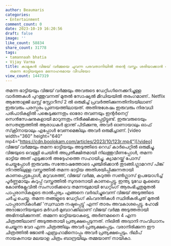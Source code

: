 ```yaml
---
author: Beaumaris
categories:
- Entertainment
comment_count: 0
date: 2023-10-19 16:20:56
draft: false
image: ''
like_count: 58834
share_count: 31778
tags:
- tamannaah bhatia
- Vijay Varma
title: കാമുകൻ വിജയ് വർമ്മയെ ചുവന്ന പരവതാനിയിൽ തന്റെ വസ്ത്രം ശരിയാക്കാൻ സഹായിക്കുന്ന
  തമന്ന ഭാട്ടിയയുടെ മനോഹരമായ വീഡിയോ
view_count: 1447319
---
```


തമന്ന ഭാട്ടിയയും വിജയ് വർമ്മയും അവരുടെ ഡേറ്റിംഗിനെക്കുറിച്ചുള്ള വാർത്തകൾ പുറത്തുവന്നത് മുതൽ സോഷ്യൽ മീഡിയയിൽ തരംഗമാണ്.. Netflix ആന്തോളജി ലസ്റ്റ് സ്റ്റോറീസ് 2 ൽ ഒരുമിച്ച് പ്രവർത്തിക്കുന്നതിനിടയിലാണ് ഇരുവരും പരസ്പരം പ്രണയത്തിലായത്. അതിനുശേഷം ഇരുവരും നിരവധി പരിപാടികളിൽ പങ്കെടുക്കുന്നതും ഓരോ തവണയും ഇന്റർനെറ്റ് സെൻസേഷനുകളായി മാറുന്നതും നിരീക്ഷിക്കപ്പെട്ടിട്ടുണ്ട്. ഇരുവരുടെയും രസതന്ത്രത്തിൽ ആരാധകർ ഭ്രാന്ത് പിടിക്കുന്നു, അവർ ഓണായാലും ഓഫ് സ്‌ക്രീനായാലും എപ്പോൾ വേണമെങ്കിലും അവർ ഒരുമിച്ചാണ്. [video width="360" height="640" mp4="https://cdn.boolokam.com/articles/2023/10/123r.mp4"][/video] വിജയ് വർമ്മയും തമന്ന ഭാട്ടിയയും അടുത്തിടെ റെഡ് കാർപെറ്റിൽ ഒരുമിച്ചു. വിജയുടെ വെള്ളി ചെയിൻ അപ്രതീക്ഷിതമായി നിലത്തുവീണപ്പോൾ, തമന്ന ഭാട്ടിയ അത് എടുക്കാൻ അദ്ദേഹത്തെ സഹായിച്ചു. ക്യാമറയ്ക്ക് പോസ് ചെയ്തപ്പോൾ ഇരുവരും സന്തോഷത്തോടെ പുഞ്ചിരിക്കാൻ തുടങ്ങി.ഗ്ലാമറസ് പിങ്ക് നിറത്തിലുള്ള വസ്ത്രത്തിൽ തമന്ന ഭാട്ടിയ അതിശയിപ്പിക്കുന്നതായി കാണപ്പെട്ടപ്പോൾ, മറുവശത്ത്, വിജയ് വർമ്മ, കറുത്ത സൺഗ്ലാസ് ഉപയോഗിച്ച് പൂർണ്ണമായും കറുപ്പ് വസ്ത്രത്തിൽ സുന്ദരനായി കാണപ്പെട്ടു.  ഇന്ത്യ ടുഡേ മുംബൈ കോൺക്ലേവിൽ സംസാരിക്കവെ തമന്നയുമായി ഡേറ്റിംഗ് ആരംഭിച്ചതുമുതൽ പാപ്പരാസികളുടെ താൽപ്പര്യം എങ്ങനെ വർദ്ധിച്ചുവെന്ന് വിജയ് അടുത്തിടെ ചർച്ച ചെയ്തു. തമന്ന തങ്ങളുടെ ഡേറ്റിംഗ് കിംവദന്തികൾ സ്ഥിരീകരിച്ചത് മുതൽ പാപ്പരാസികൾക്ക് 'സ്വസ്ഥത നഷ്ടപ്പെട്ടു' എന്ന് താരം അവകാശപ്പെട്ടു. ഹോമി അദാജാനിയയുടെ മർഡർ മുബാറക്കിലാണ് വിജയ് വർമ്മ അടുത്തതായി അഭിനയിക്കുന്നത്. തമ്മന്ന ഭാട്ടിയയാകട്ടെ, അർണമനൈ 4 എന്ന ചിത്രത്തിലാണ് അടുത്തതായി പ്രത്യക്ഷപ്പെടുന്നത്. നിഖിൽ അദ്വാനി സംവിധാനം ചെയ്യുന്ന വേദ എന്ന ചിത്രത്തിലും അവർ പ്രത്യക്ഷപ്പെടും. വരാനിരിക്കുന്ന ഈ ചിത്രത്തിൽ ജോൺ എബ്രഹാമിനൊപ്പം അവർ പ്രത്യക്ഷപ്പെടും. ദിലീപ് നായകനായ മലയാള ചിത്രം ബാന്ദ്രയിലും തമ്മയാണ് നായികാ.